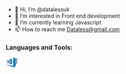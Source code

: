 - 👋 Hi, I’m @datalessuk
- 👀 I’m interested in Front end development 
- 🌱 I’m currently learning Javascript
- 📫 How to reach me Dataless@gmail.com


### Languages and Tools:

[<img align="left" alt="Visual Studio Code" width="26px" src="https://raw.githubusercontent.com/github/explore/80688e429a7d4ef2fca1e82350fe8e3517d3494d/topics/visual-studio-code/visual-studio-code.png" />

<!---
datalessuk/datalessuk is a ✨ special ✨ repository because its `README.md` (this file) appears on your GitHub profile.
You can click the Preview link to take a look at your changes.
--->
